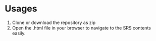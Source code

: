 # Usages

1. Clone or download the repository as zip
2. Open the .html file in your browser
   to navigate to the SRS contents easily.
